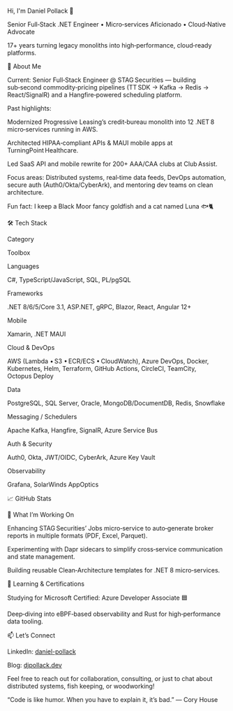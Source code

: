 Hi, I'm Daniel Pollack 👋

Senior Full‑Stack .NET Engineer • Micro‑services Aficionado • Cloud‑Native Advocate

17+ years turning legacy monoliths into high‑performance, cloud‑ready platforms.

🚀 About Me

Current: Senior Full‑Stack Engineer @ STAG Securities — building sub‑second commodity‑pricing pipelines (TT SDK → Kafka → Redis → React/SignalR) and a Hangfire‑powered scheduling platform.

Past highlights:

Modernized Progressive Leasing’s credit‑bureau monolith into 12 .NET 8 micro‑services running in AWS.

Architected HIPAA‑compliant APIs & MAUI mobile apps at TurningPoint Healthcare.

Led SaaS API and mobile rewrite for 200+ AAA/CAA clubs at Club Assist.

Focus areas: Distributed systems, real‑time data feeds, DevOps automation, secure auth (Auth0/Okta/CyberArk), and mentoring dev teams on clean architecture.

Fun fact: I keep a Black Moor fancy goldfish and a cat named Luna 🐟🐈

🛠 Tech Stack

Category

Toolbox

Languages

C#, TypeScript/JavaScript, SQL, PL/pgSQL

Frameworks

.NET 8/6/5/Core 3.1, ASP.NET, gRPC, Blazor, React, Angular 12+

Mobile

Xamarin, .NET MAUI

Cloud & DevOps

AWS (Lambda • S3 • ECR/ECS • CloudWatch), Azure DevOps, Docker, Kubernetes, Helm, Terraform, GitHub Actions, CircleCI, TeamCity, Octopus Deploy

Data

PostgreSQL, SQL Server, Oracle, MongoDB/DocumentDB, Redis, Snowflake

Messaging / Schedulers

Apache Kafka, Hangfire, SignalR, Azure Service Bus

Auth & Security

Auth0, Okta, JWT/OIDC, CyberArk, Azure Key Vault

Observability

Grafana, SolarWinds AppOptics

📈 GitHub Stats



🔭 What I’m Working On

Enhancing STAG Securities’ Jobs micro‑service to auto‑generate broker reports in multiple formats (PDF, Excel, Parquet).

Experimenting with Dapr sidecars to simplify cross‑service communication and state management.

Building reusable Clean‑Architecture templates for .NET 8 micro‑services.

🌱 Learning & Certifications

Studying for Microsoft Certified: Azure Developer Associate 🟦

Deep‑diving into eBPF‑based observability and Rust for high‑performance data tooling.

📫 Let’s Connect

LinkedIn: [daniel-pollack](https://www.linkedin.com/in/daniel-pollack-57706647/)

Blog: [djpollack.dev](https://dotnetdeveloperdan.blogspot.com/)

Feel free to reach out for collaboration, consulting, or just to chat about distributed systems, fish keeping, or woodworking!

“Code is like humor. When you have to explain it, it’s bad.” — Cory House
